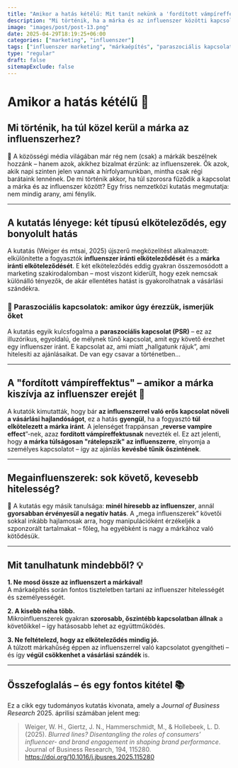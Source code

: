 ```yaml
---
title: "Amikor a hatás kétélű: Mit tanít nekünk a 'fordított vámpíreffektus' az influenszer marketingről?"
description: "Mi történik, ha a márka és az influenszer közötti kapcsolat túlságosan szoros? Egy friss kutatás szerint ez akár árthat is az eladásoknak. A cikk elmagyarázza, hogyan működik ez a jelenség, és mit tanulhatunk belőle."
image: "images/post/post-13.png"
date: 2025-04-29T18:19:25+06:00
categories: ["marketing", "influenszer"]
tags: ["influenszer marketing", "márkaépítés", "paraszociális kapcsolat", "fogyasztói viselkedés", "kutatás"]
type: "regular"
draft: false
sitemapExclude: false
---
```


# Amikor a hatás kétélű 🔄  
## Mi történik, ha túl közel kerül a márka az influenszerhez?

📱 A közösségi média világában már rég nem (csak) a márkák beszélnek hozzánk – hanem azok, akikhez bizalmat érzünk: az influenszerek. Ők azok, akik napi szinten jelen vannak a hírfolyamunkban, mintha csak régi barátaink lennének. De mi történik akkor, ha túl szorosra fűződik a kapcsolat a márka és az influenszer között? Egy friss nemzetközi kutatás megmutatja: nem mindig arany, ami fénylik.

---

## A kutatás lényege: két típusú elköteleződés, egy bonyolult hatás

A kutatás (Weiger és mtsai, 2025) újszerű megközelítést alkalmazott: elkülönítette a fogyasztók **influenszer iránti elköteleződését** és a **márka iránti elköteleződését**. E két elköteleződés eddig gyakran összemosódott a marketing szakirodalomban – most viszont kiderült, hogy ezek nemcsak különálló tényezők, de akár ellentétes hatást is gyakorolhatnak a vásárlási szándékra.

### 👥 Paraszociális kapcsolatok: amikor úgy érezzük, ismerjük őket

A kutatás egyik kulcsfogalma a **paraszociális kapcsolat (PSR)** – ez az illuzórikus, egyoldalú, de mélynek tűnő kapcsolat, amit egy követő érezhet egy influenszer iránt. E kapcsolat az, ami miatt „hallgatunk rájuk”, ami hitelesíti az ajánlásaikat. De van egy csavar a történetben…

---

## A "fordított vámpíreffektus" – amikor a márka kiszívja az influenszer erejét 🧛

A kutatók kimutatták, hogy bár **az influenszerrel való erős kapcsolat növeli a vásárlási hajlandóságot**, ez a hatás **gyengül**, ha a fogyasztó **túl elkötelezett a márka iránt**. A jelenséget frappánsan „**reverse vampire effect**”-nek, azaz **fordított vámpíreffektusnak** nevezték el. Ez azt jelenti, hogy **a márka túlságosan "rátelepszik" az influenszerre**, elnyomja a személyes kapcsolatot – így az ajánlás **kevésbé tűnik őszintének**.

---

## Megainfluenszerek: sok követő, kevesebb hitelesség?

👑 A kutatás egy másik tanulsága: **minél híresebb az influenszer**, annál **gyorsabban érvényesül a negatív hatás**. A „mega influenszerek” követői sokkal inkább hajlamosak arra, hogy manipulációként érzékeljék a szponzorált tartalmakat – főleg, ha egyébként is nagy a márkához való kötődésük.

---

## Mit tanulhatunk mindebből? 💡

**1. Ne mosd össze az influenszert a márkával!**  
A márkaépítés során fontos tiszteletben tartani az influenszer hitelességét és személyességét.

**2. A kisebb néha több.**  
Mikroinfluenszerek gyakran **szorosabb, őszintébb kapcsolatban állnak** a követőikkel – így hatásosabb lehet az együttműködés.

**3. Ne feltételezd, hogy az elköteleződés mindig jó.**  
A túlzott márkahűség éppen az influenszerrel való kapcsolatot gyengítheti – és így **végül csökkenhet a vásárlási szándék** is.

---

## Összefoglalás – és egy fontos kitétel 📚

Ez a cikk egy tudományos kutatás kivonata, amely a *Journal of Business Research* 2025. áprilisi számában jelent meg:

> Weiger, W. H., Giertz, J. N., Hammerschmidt, M., & Hollebeek, L. D. (2025). *Blurred lines? Disentangling the roles of consumers’ influencer- and brand engagement in shaping brand performance*. Journal of Business Research, 194, 115280. https://doi.org/10.1016/j.jbusres.2025.115280


